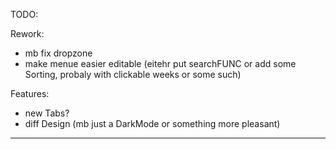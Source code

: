 TODO:

Rework:
- mb fix dropzone
- make menue easier editable (eitehr put searchFUNC or add some Sorting, probaly with clickable weeks or some such)

Features:
- new Tabs?
- diff Design (mb just a DarkMode or something more pleasant)
_______________________________________________

